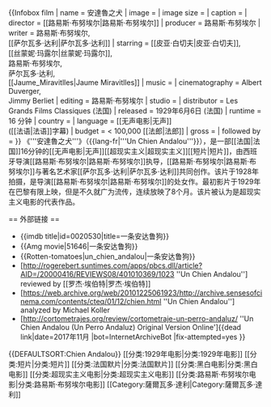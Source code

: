 {{Infobox film
| name           = 安達魯之犬
| image          = 
| image size     = 
| caption        = 
| director       = [[路易斯·布努埃尔|路易斯·布努埃尔]]
| producer       = 路易斯·布努埃尔
| writer         = 路易斯·布努埃尔,<br>[[萨尔瓦多·达利|萨尔瓦多·达利]]
| starring       = [[皮亚·白切夫|皮亚·白切夫]],<br>[[丝蒙妮·玛露尔|丝蒙妮·玛露尔]],<br>路易斯·布努埃尔,<br>萨尔瓦多·达利,<br>[[Jaume_Miravitlles|Jaume Miravitlles]]
| music          = 
| cinematography = Albert Duverger,<br>Jimmy Berliet 
| editing        = 路易斯·布努埃尔
| studio         = 
| distributor    = Les Grands Films Classiques (法国)
| released       = 1929年6月6日 (法国)
| runtime        = 16 分钟
| country        =
| language       = [[无声电影|无声]]<br>([[法语|法语]]字幕)
| budget         = < 100,000 [[法郎|法郎]]
| gross          = 
| followed by    = 
}}
《'''安達魯之犬'''》（{{lang-fr|'''Un Chien Andalou'''}}），是一部[[法国|法国]]16分钟的[[无声电影|无声]][[超现实主义|超现实主义]][[短片|短片]]，由西班牙导演[[路易斯·布努埃尔|路易斯·布努埃尔]]执导，[[路易斯·布努埃尔|路易斯·布努埃尔]]与著名艺术家[[萨尔瓦多·达利|萨尔瓦多·达利]]共同创作。该片于1928年拍摄，是导演[[路易斯·布努埃尔|路易斯·布努埃尔]]的处女作。最初影片于1929年在巴黎有限上映，但是不久就广为流传，连续放映了8个月。该片被认为是超现实主义电影的代表作品。

== 外部链接 ==
* {{imdb title|id=0020530|title=一条安达鲁狗}}
* {{Amg movie|51646|一条安达鲁狗}}
* {{Rotten-tomatoes|un_chien_andalou|一条安达鲁狗}}
* [http://rogerebert.suntimes.com/apps/pbcs.dll/article?AID=/20000416/REVIEWS08/401010369/1023 ''Un Chien Andalou''] reviewed by [[罗杰·埃伯特|罗杰·埃伯特]]
* [https://web.archive.org/web/20101225061923/http://archive.sensesofcinema.com/contents/cteq/01/12/chien.html ''Un Chien Andalou''] analyzed by Michael Koller
* [http://cortometrajes.org/review/cortometraje-un-perro-andaluz/ ''Un Chien Andalou (Un Perro Andaluz) Original Version Online']{{dead link|date=2017年11月 |bot=InternetArchiveBot |fix-attempted=yes }}

{{DEFAULTSORT:Chien Andalou}}
[[分类:1929年电影|分类:1929年电影]]
[[分类:短片|分类:短片]]
[[分类:法国默片|分类:法国默片]]
[[分类:黑白电影|分类:黑白电影]]
[[分类:超现实主义电影|分类:超现实主义电影]]
[[分类:路易斯·布努埃尔电影|分类:路易斯·布努埃尔电影]]
[[Category:薩爾瓦多·達利|Category:薩爾瓦多·達利]]